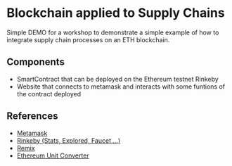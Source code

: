 # Blockchain applied to Supply Chains
Simple DEMO for a workshop to demonstrate a simple example of how to integrate supply chain processes on an ETH blockchain.

## Components
* SmartContract that can be deployed on the Ethereum testnet Rinkeby
* Website that connects to metamask and interacts with some funtions of the contract deployed

## References
* [Metamask](https://metamask.io/)
* [Rinkeby (Stats, Explored, Faucet,...)](https://www.rinkeby.io/)
* [Remix](https://remix.ethereum.org/)
* [Ethereum Unit Converter](https://coinguides.org/ethereum-unit-converter-gwei-ether/)

